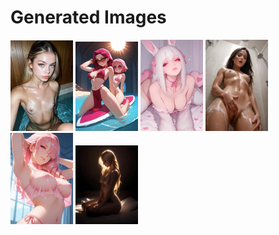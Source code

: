 # Generated Images



<img src="2025_09_19_01_thumb.webp" width="100"/> <img src="2025_09_19_02_thumb.webp" width="100"/> <img src="2025_09_19_03_thumb.webp" width="100"/> <img src="2025_09_19_04_thumb.webp" width="100"/> <img src="2025_09_19_05_thumb.webp" width="100"/> <img src="2025_09_19_06_thumb.webp" width="100"/>